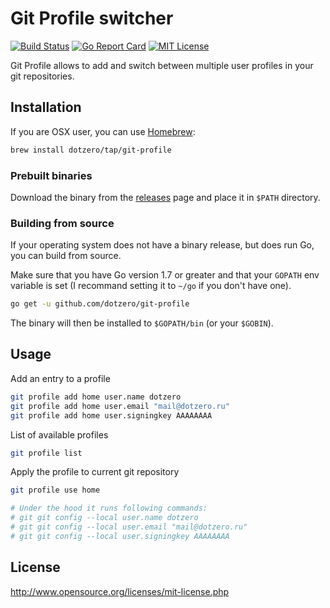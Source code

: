 # Git Profile switcher

[![Build Status](https://travis-ci.org/dotzero/git-profile.svg?branch=master)](https://travis-ci.org/dotzero/git-profile)
[![Go Report Card](https://goreportcard.com/badge/github.com/dotzero/git-profile)](https://goreportcard.com/report/github.com/dotzero/git-profile)
[![MIT License](https://img.shields.io/badge/license-MIT-blue.svg)](https://github.com/dotzero/git-profile/blob/master/LICENSE)

Git Profile allows to add and switch between multiple user profiles in your git repositories.

## Installation

If you are OSX user, you can use [Homebrew](http://brew.sh/):

```bash
brew install dotzero/tap/git-profile
```

### Prebuilt binaries

Download the binary from the [releases](https://github.com/dotzero/git-profile/releases) page and place it in `$PATH` directory.

### Building from source

If your operating system does not have a binary release, but does run Go, you can build from source.

Make sure that you have Go version 1.7 or greater and that your `GOPATH` env variable is set (I recommand setting it to `~/go` if you don't have one).

```bash
go get -u github.com/dotzero/git-profile
```

The binary will then be installed to `$GOPATH/bin` (or your `$GOBIN`).

## Usage

Add an entry to a profile

```bash
git profile add home user.name dotzero
git profile add home user.email "mail@dotzero.ru"
git profile add home user.signingkey AAAAAAAA
```

List of available profiles

```bash
git profile list
```

Apply the profile to current git repository

```bash
git profile use home

# Under the hood it runs following commands:
# git git config --local user.name dotzero
# git git config --local user.email "mail@dotzero.ru"
# git git config --local user.signingkey AAAAAAAA
```

## License

http://www.opensource.org/licenses/mit-license.php
